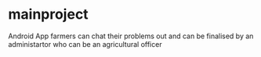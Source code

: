 # mainproject
Android App
farmers can chat their problems out and can be finalised by an administartor who can be an agricultural officer
